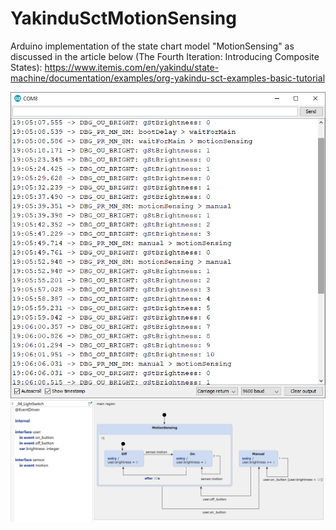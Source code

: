 # YakinduSctMotionSensing
 Arduino implementation of the state chart model "MotionSensing" as discussed in the article below (The Fourth Iteration: Introducing Composite States): https://www.itemis.com/en/yakindu/state-machine/documentation/examples/org-yakindu-sct-examples-basic-tutorial
 
![alt text](https://github.com/DoffD/YakinduSctMotionSensing/blob/master/MotionSensing_SerialMonitor.png "Serial Monitor Output")
![alt text](https://raw.githubusercontent.com/Yakindu/examples/release/org.yakindu.sct.examples.basic.tutorial/images/04_light_switch.png "Yakindu SCT Model")
